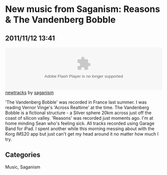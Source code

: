 # New music from Saganism: Reasons & The Vandenberg Bobble

## 2011/11/12 13:41

<object height="136" width="100%"> <param name="movie" value="http://player.soundcloud.com/player.swf?url=http%3A%2F%2Fapi.soundcloud.com%2Fplaylists%2F1292293"></param> <param name="allowscriptaccess" value="always"></param> <embed allowscriptaccess="always" height="136" src="http://player.soundcloud.com/player.swf?url=http%3A%2F%2Fapi.soundcloud.com%2Fplaylists%2F1292293" type="application/x-shockwave-flash" width="100%"></embed> </object>  <span><a href="http://soundcloud.com/saganism/sets/newtracks">newtracks</a> by <a href="http://soundcloud.com/saganism">saganism</a></span> 

'The Vandenberg Bobble' was recorded in France last summer. I was reading Vernor Vinge's 'Across Realtime' at the time. The Vandenberg Bobble is a fictional structure - a Silver sphere 20km across just off the coast of silicon valley. 
'Reasons' was recorded just moments ago. I'm at home minding Sean who's feeling sick. All tracks recorded using Garage Band for iPad. I spent another while this morning messing about with the Korg iMS20 app but just can't get my head around it no matter how much I try.

## Categories
Music, Saganism
